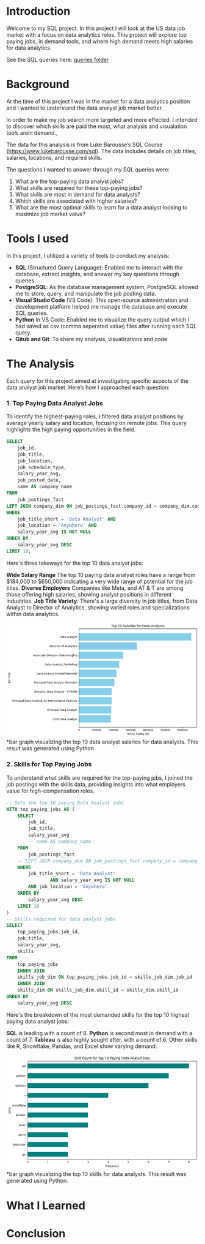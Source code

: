 
# Introduction
Welcome to my SQL project. In this project I will look at the US data job market with a focus on data analytics roles. This project will explore top paying jobs, in demand tools, and where high demand meets high salaries for data analytics.

See the SQL queries here: [queries folder](/queries/)

# Background
At the time of this project I was in the market for a data analytics position and I wanted to understand the data analyst job market better. 

In order to make my job search more targeted and more effected. I intended to discover which skills are paid the most, what analysis and visualation tools arein demand., 

The data for this analysis is from Luke Barousse’s SQL Course (https://www.lukebarousse.com/sql). The data includes details on job titles, salaries, locations, and required skills. 

The questions I wanted to answer through my SQL queries were:

1. What are the top-paying data analyst jobs?
2. What skills are required for these top-paying jobs?
3. What skills are most in demand for data analysts?
4. Which skills are associated with higher salaries?
5. What are the most optimal skills to learn for a data analyst looking to maximize job market value?

# Tools I used
In this project, I utilized a variety of tools to conduct my analysis:

- **SQL** (Structured Query Language): Enabled me to interact with the database, extract insights, and answer my key questions through queries.
- **PostgreSQL**: As the database management system, PostgreSQL allowed me to store, query, and manipulate the job posting data.
- **Visual Studio Code** (VS Code): This open-source administration and development platform helped me manage the database and execute SQL queries.
- **Python** In VS Code: Enabled me to visualize the query output which I had saved as csv (comma seperated value) files after running each SQL query. 
- **Gitub and Git**: To share my analysis, visualizations and code

# The Analysis
Each query for this project aimed at investigating specific aspects of the data analyst job market. Here’s how I approached each question:

### 1. Top Paying Data Analyst Jobs
To identify the highest-paying roles, I filtered data analyst positions by average yearly salary and location, focusing on remote jobs. This query highlights the high paying opportunities in the field.

```sql
SELECT	
	job_id,
	job_title,
	job_location,
	job_schedule_type,
	salary_year_avg,
	job_posted_date,
    name AS company_name
FROM
    job_postings_fact
LEFT JOIN company_dim ON job_postings_fact.company_id = company_dim.company_id
WHERE
    job_title_short = 'Data Analyst' AND 
    job_location = 'Anywhere' AND 
    salary_year_avg IS NOT NULL
ORDER BY
    salary_year_avg DESC
LIMIT 10;
```
Here's three takeways for the top 10 data analyst jobs:

**Wide Salary Range** 
The top 10 paying data analyst roles have a range from $184,000 to $650,000 indicating a very wide range of potential for the job titles. 
**Diverse Employers**
Companies like Meta, and AT & T are among those offering high salaries, showing analyst positions in different industries.
**Job Title Variety**: There's a large diversity in job titles, from Data Analyst to Director of Analytics, showing varied roles and specializations within data analytics.

![Top Paying Roles](https://github.com/HarvestMondello/SQL_Project_Data_Job_Analysis/blob/main/assets/1_viz.png)
*bar graph visualizing the top 10 data analyst salaries for data analysts. This result was generated using Python. 

### 2. Skills for Top Paying Jobs
To understand what skills are required for the top-paying jobs, I joined the job postings with the skills data, providing insights into what employers value for high-compensation roles.

```sql
-- Gets the top 10 paying Data Analyst jobs 
WITH top_paying_jobs AS (
    SELECT
        job_id,
        job_title,
        salary_year_avg
        -- name AS company_name
    FROM
        job_postings_fact
    -- LEFT JOIN company_dim ON job_postings_fact.company_id = company_dim.company_id
    WHERE
        job_title_short = 'Data Analyst'
				AND salary_year_avg IS NOT NULL
        AND job_location = 'Anywhere'
    ORDER BY
        salary_year_avg DESC
    LIMIT 10
)
-- Skills required for data analyst jobs
SELECT
    top_paying_jobs.job_id,
    job_title,
    salary_year_avg,
    skills
FROM
    top_paying_jobs
	INNER JOIN
    skills_job_dim ON top_paying_jobs.job_id = skills_job_dim.job_id
	INNER JOIN
    skills_dim ON skills_job_dim.skill_id = skills_dim.skill_id
ORDER BY
    salary_year_avg DESC

```
Here's the breakdown of the most demanded skills for the top 10 highest paying data analyst jobs:

**SQL** is leading with a count of 8.
**Python** is second most in demand with a count of 7.
**Tableau** is also highly sought after, with a count of 6. Other skills like R, Snowflake, Pandas, and Excel show varying demand.

![Top Skills](https://github.com/HarvestMondello/SQL_Project_Data_Job_Analysis/blob/main/assets/2_viz.png)
*bar graph visualizing the top 10 skills for data analysts. This result was generated using Python. 

# What I Learned
# Conclusion

